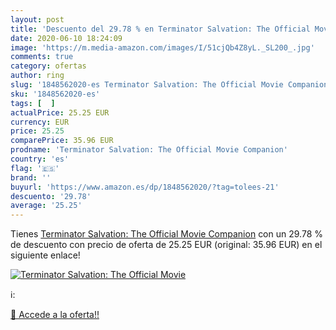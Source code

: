 ```yaml
---
layout: post
title: 'Descuento del 29.78 % en Terminator Salvation: The Official Movie'
date: 2020-06-10 18:24:09
image: 'https://m.media-amazon.com/images/I/51cjQb4Z8yL._SL200_.jpg'
comments: true
category: ofertas
author: ring
slug: '1848562020-es Terminator Salvation: The Official Movie Companion'
sku: '1848562020-es'
tags: [  ]
actualPrice: 25.25 EUR
currency: EUR
price: 25.25
comparePrice: 35.96 EUR
prodname: 'Terminator Salvation: The Official Movie Companion'
country: 'es'
flag: '🇪🇸'
brand: ''
buyurl: 'https://www.amazon.es/dp/1848562020/?tag=tolees-21'
descuento: '29.78'
average: '25.25'
---
```


Tienes [Terminator Salvation: The Official Movie Companion](https://www.amazon.es/dp/1848562020/?tag=tolees-21) con un 29.78 % de descuento con precio de oferta de 25.25 EUR (original: 35.96 EUR) en el siguiente enlace!

[![Terminator Salvation: The Official Movie](https://m.media-amazon.com/images/I/51cjQb4Z8yL._SL200_.jpg)](https://www.amazon.es/dp/1848562020/?tag=tolees-21)

ℹ️:


[🛒 Accede a la oferta!!](https://www.amazon.es/dp/1848562020/?tag=tolees-21)
